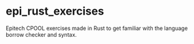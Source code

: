 # epi_rust_exercises
Epitech CPOOL exercises made in Rust to get familiar with the language borrow checker and syntax.
